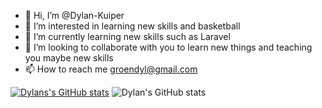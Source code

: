 - 👋 Hi, I’m @Dylan-Kuiper
- 👀 I’m interested in learning new skills and basketball
- 🌱 I’m currently learning new skills such as Laravel
- 💞️ I’m looking to collaborate with you to learn new things and teaching you maybe new skills
- 📫 How to reach me groendyl@gmail.com

[![Dylans's GitHub stats](https://github-readme-stats.vercel.app/api?username=Dylan-Kuiper)](https://github.com/anuraghazra/github-readme-stats)
![Dylan's GitHub stats](https://github-readme-stats.vercel.app/api?username=anuraghazra&show_icons=true&theme=radical)
